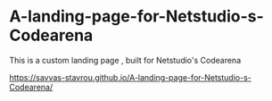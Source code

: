 # A-landing-page-for-Netstudio-s-Codearena

This is a custom landing page , built for Netstudio's Codearena

 https://savvas-stavrou.github.io/A-landing-page-for-Netstudio-s-Codearena/
